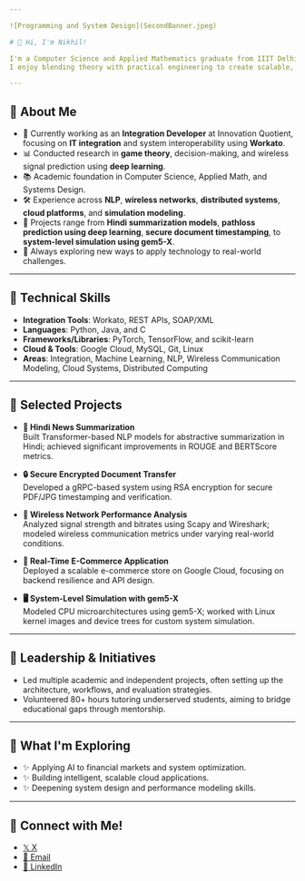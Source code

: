 ```yaml
---

![Programming and System Design](SecondBanner.jpeg)

# 👋 Hi, I'm Nikhil!

I'm a Computer Science and Applied Mathematics graduate from IIIT Delhi, passionate about building robust systems at the intersection of **technology**, **finance**, and **machine learning**.  
I enjoy blending theory with practical engineering to create scalable, efficient solutions.

---
```


## 🔹 About Me
- 💼 Currently working as an **Integration Developer** at Innovation Quotient, focusing on **IT integration** and system interoperability using **Workato**.
- 📊 Conducted research in **game theory**, decision-making, and wireless signal prediction using **deep learning**.
- 📚 Academic foundation in Computer Science, Applied Math, and Systems Design.
- 🛠️ Experience across **NLP**, **wireless networks**, **distributed systems**, **cloud platforms**, and **simulation modeling**.
- 🔬 Projects range from **Hindi summarization models**, **pathloss prediction using deep learning**, **secure document timestamping**, to **system-level simulation using gem5-X**.
- 🧠 Always exploring new ways to apply technology to real-world challenges.

---

## 🔹 Technical Skills
- **Integration Tools**: Workato, REST APIs, SOAP/XML
- **Languages**: Python, Java, and C
- **Frameworks/Libraries**: PyTorch, TensorFlow, and scikit-learn
- **Cloud & Tools**: Google Cloud, MySQL, Git, Linux
- **Areas**: Integration, Machine Learning, NLP, Wireless Communication Modeling, Cloud Systems, Distributed Computing

---

## 🔹 Selected Projects
- **🔗 Hindi News Summarization**  
  Built Transformer-based NLP models for abstractive summarization in Hindi; achieved significant improvements in ROUGE and BERTScore metrics.
  
- **🔒 Secure Encrypted Document Transfer**  
  Developed a gRPC-based system using RSA encryption for secure PDF/JPG timestamping and verification.

- **📡 Wireless Network Performance Analysis**  
  Analyzed signal strength and bitrates using Scapy and Wireshark; modeled wireless communication metrics under varying real-world conditions.

- **🛒 Real-Time E-Commerce Application**  
  Deployed a scalable e-commerce store on Google Cloud, focusing on backend resilience and API design.

- **🖥️ System-Level Simulation with gem5-X**  
  Modeled CPU microarchitectures using gem5-X; worked with Linux kernel images and device trees for custom system simulation.

---

## 🔹 Leadership & Initiatives
- Led multiple academic and independent projects, often setting up the architecture, workflows, and evaluation strategies.
- Volunteered 80+ hours tutoring underserved students, aiming to bridge educational gaps through mentorship.

---

## 🔹 What I'm Exploring
- ✨ Applying AI to financial markets and system optimization.
- ✨ Building intelligent, scalable cloud applications.
- ✨ Deepening system design and performance modeling skills.

---

## 🔹 Connect with Me!
- [𝕏 X](https://x.com/_nikhil_suri)
- [📧 Email](mailto:nikhilsuri03@gmail.com)
- [🔗 LinkedIn](https://www.linkedin.com/in/-nikhil-suri/)

